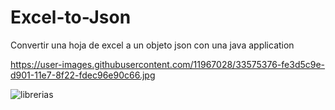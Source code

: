 # Excel-to-Json
Convertir una hoja de excel a un objeto json con una java application


https://user-images.githubusercontent.com/11967028/33575376-fe3d5c9e-d901-11e7-8f22-fdec96e90c66.jpg

![librerias](https://user-images.githubusercontent.com/11967028/33575607-cd18c454-d902-11e7-9230-d33d09b898f1.jpg)
